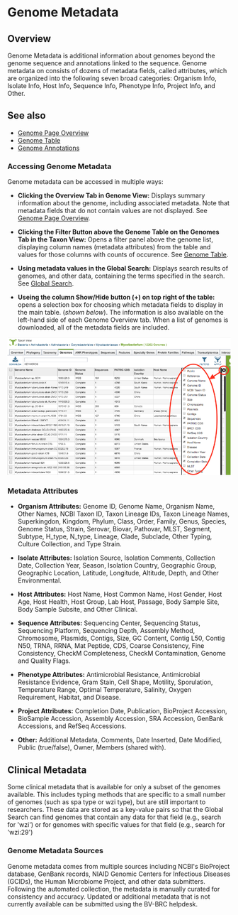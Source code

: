 # Genome Metadata

## Overview

Genome Metadata is additional information about genomes beyond the genome sequence and annotations linked to the sequence. Genome metadata on consists of dozens of metadata fields, called attributes, which are organized into the following seven broad categories: Organism Info, Isolate Info, Host Info, Sequence Info, Phenotype Info, Project Info, and Other.

## See also
* [Genome Page Overview](/quick_references/organisms_gene/overview)
* [Genome Table](/quick_references/organisms_taxon/genome_table)
* [Genome Annotations](/quick_references/organisms_taxon/genome_annotations)

### Accessing Genome Metadata
Genome metadata can be accessed in multiple ways:

* **Clicking the Overview Tab in Genome View:** Displays summary information about the genome, including associated metadata. Note that metadata fields that do not contain values are not displayed. See [Genome Page Overview](/quick_references/organisms_gene/overview).

* **Clicking the Filter Button above the Genome Table on the Genomes Tab in the Taxon View:** Opens a filter panel above the genome list, displaying column names (metadata attributes) from the table and values for those columns with counts of occurence. See [Genome Table](/quick_references/organisms_taxon/genome_table).

* **Using metadata values in the Global Search:** Displays search results of genomes, and other data, containing the terms specified in the search. See [Global Search](/quick_references/global_search).

* **Useing the column Show/Hide button (+) on top right of the table:**  opens a selection box for choosing which metadata fields to display in the main table. (*shown below*). The information is also available on the left-hand side of each Genome Overview tab. When a list of genomes is downloaded, all of the metadata fields are included.

![Metadata Fields Show/Hide](../images/metadata_field_show-hide.png)

### Metadata Attributes

* **Organism Attributes:** Genome ID, Genome Name, Organism Name, Other Names, NCBI Taxon ID, Taxon Lineage IDs, Taxon Lineage Names, Superkingdon, Kingdom, Phylum, Class, Order, Family, Genus, Species, Genome Status, Strain, Serovar, Biovar, Pathovar, MLST, Segment, Subtype, H_type, N_type, Lineage, Clade, Subclade, Other Typing, Culture Collection, and Type Strain.

* **Isolate Attributes:** Isolation Source, Isolation Comments, Collection Date, Collection Year, Season, Isolation Country, Geographic Group, Geographic Location, Latitude, Longitude, Altitude, Depth, and Other Environmental.

* **Host Attributes:** Host Name, Host Common Name, Host Gender, Host Age, Host Health, Host Group, Lab Host, Passage, Body Sample Site, Body Sample Subsite, and Other Clinical.

* **Sequence Attributes:** Sequencing Center, Sequencing Status, Sequencing Platform, Sequencing Depth, Assembly Method, Chromosome, Plasmids, Contigs, Size, GC Content, Contig L50, Contig N50, TRNA, RRNA, Mat Peptide, CDS, Coarse Consistency, Fine Consistency, CheckM Completeness, CheckM Contamination, Genome and Quality Flags.

* **Phenotype Attributes:** Antimicrobial Resistance, Antimicrobial Resistance Evidence, Gram Stain, Cell Shape, Motility, Sporulation, Temperature Range, Optimal Temperature, Salinity, Oxygen Requirement, Habitat, and Disease.

* **Project Attributes:** Completion Date, Publication, BioProject Accession, BioSample Accession, Assembly Accession, SRA Accession, GenBank Accessions, and RefSeq Accessions.

* **Other:** Additional Metadata, Comments, Date Inserted, Date Modified, Public (true/false), Owner, Members (shared with).

## Clinical Metadata
Some clinical metadata that is available for only a subset of the genomes available. This includes typing methods that are specific to a small number of genomes (such as spa type or wzi type), but are still important to researchers. These data are stored as a key-value pairs so that the Global Search can find genomes that contain any data for that field (e.g., search for 'wzi') or for genomes with specific values for that field (e.g., search for 'wzi:29')

### Genome Metadata Sources
Genome metadata comes from multiple sources including NCBI's BioProject database, GenBank records, NIAID Genomic Centers for Infectious Diseases (GCIDs), the Human Microbiome Project, and other data submitters. Following the automated collection, the metadata is manually curated for consistency and accuracy. Updated or additional metadata that is not currently available can be submitted using the BV-BRC helpdesk.
